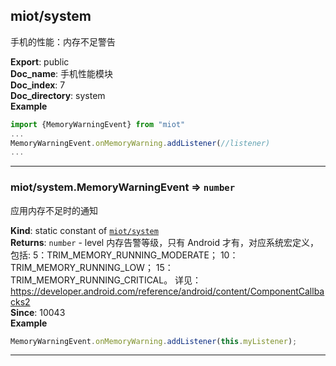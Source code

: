 <a name="module_miot/system"></a>

## miot/system
手机的性能：内存不足警告

**Export**: public  
**Doc_name**: 手机性能模块  
**Doc_index**: 7  
**Doc_directory**: system  
**Example**  
```js
import {MemoryWarningEvent} from "miot"
...
MemoryWarningEvent.onMemoryWarning.addListener(//listener)
...
```

* * *

<a name="module_miot/system.MemoryWarningEvent"></a>

### miot/system.MemoryWarningEvent ⇒ <code>number</code>
应用内存不足时的通知

**Kind**: static constant of [<code>miot/system</code>](#module_miot/system)  
**Returns**: <code>number</code> - level 内存告警等级，只有 Android 才有，对应系统宏定义，包括:
5：TRIM_MEMORY_RUNNING_MODERATE；
10：TRIM_MEMORY_RUNNING_LOW；
15：TRIM_MEMORY_RUNNING_CRITICAL。
详见：https://developer.android.com/reference/android/content/ComponentCallbacks2  
**Since**: 10043  
**Example**  
```js
MemoryWarningEvent.onMemoryWarning.addListener(this.myListener);
```

* * *

